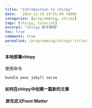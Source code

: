 ```yaml
---
title: "Introduction to chirpy"
date:   2024-12-19 19:05:00 +0800
categories: [programming, chirpy]
tags: [chirpy, tutorial]
excerpt: "chirpy 新手教程"
toc: true
comments: true
permalink: /programming/chirpy/:title/
---
```

#### 本地部署chirpy

使用命令
```bash
bundle exec jekyll serve
```

#### 如何在chirpy中创建一篇新的文章
##### 首先定义Front Matter